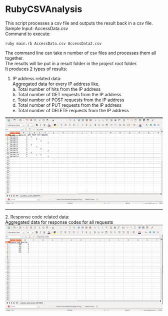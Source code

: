 # RubyCSVAnalysis
This script processes a csv file and outputs the result back in a csv file.<br/>
Sample Input: AccessData.csv<br />
Command to execute:
```
ruby main.rb AccessData.csv AccessData2.csv
```
The command line can take n number of csv files and processes them all together.<br />
The results will be put in a result folder in the project root folder.<br />
It produces 2 types of results:
1. IP address related data:<br />
   Aggregated data for every IP address like,<br />
   a. Total number of hits from the IP address<br />
   b. Total number of GET requests from the IP address<br />
   c. Total number of POST requests from the IP address<br />
   d. Total number of PUT requests from the IP address<br />
   e. Total number of DELETE requests from the IP address<br />
<img src="doc_images/ip_addr_results.png">
<hr>
2. Response code related data:<br />
   Aggregated data for response codes for all requests
<img src="doc_images/response_code_results.png">
